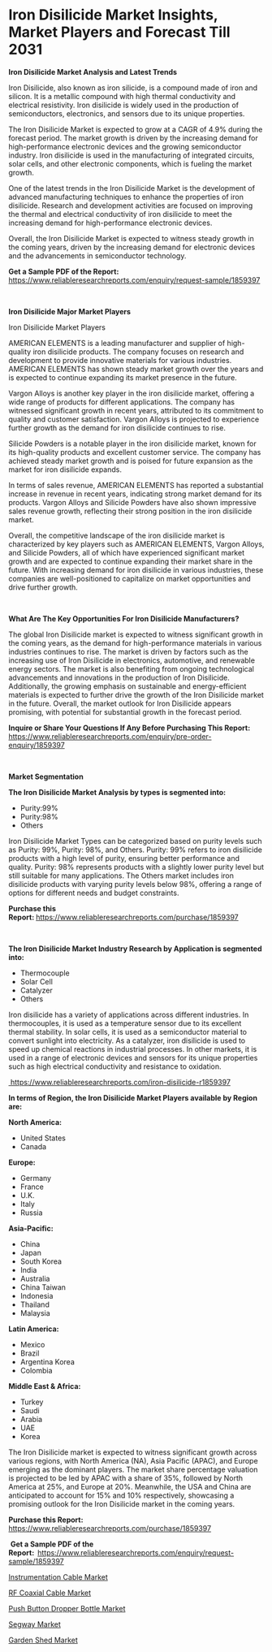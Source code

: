 <p><h1>Iron Disilicide Market Insights, Market Players and Forecast Till 2031</h1></p><p><strong>Iron Disilicide Market Analysis and Latest Trends</strong></p>
<p><p>Iron Disilicide, also known as iron silicide, is a compound made of iron and silicon. It is a metallic compound with high thermal conductivity and electrical resistivity. Iron disilicide is widely used in the production of semiconductors, electronics, and sensors due to its unique properties.</p><p>The Iron Disilicide Market is expected to grow at a CAGR of 4.9% during the forecast period. The market growth is driven by the increasing demand for high-performance electronic devices and the growing semiconductor industry. Iron disilicide is used in the manufacturing of integrated circuits, solar cells, and other electronic components, which is fueling the market growth.</p><p>One of the latest trends in the Iron Disilicide Market is the development of advanced manufacturing techniques to enhance the properties of iron disilicide. Research and development activities are focused on improving the thermal and electrical conductivity of iron disilicide to meet the increasing demand for high-performance electronic devices.</p><p>Overall, the Iron Disilicide Market is expected to witness steady growth in the coming years, driven by the increasing demand for electronic devices and the advancements in semiconductor technology.</p></p>
<p><strong>Get a Sample PDF of the Report:&nbsp;</strong> <a href="https://www.reliableresearchreports.com/enquiry/request-sample/1859397">https://www.reliableresearchreports.com/enquiry/request-sample/1859397</a></p>
<p>&nbsp;</p>
<p><strong>Iron Disilicide Major Market Players</strong></p>
<p><p>Iron Disilicide Market Players</p><p>AMERICAN ELEMENTS is a leading manufacturer and supplier of high-quality iron disilicide products. The company focuses on research and development to provide innovative materials for various industries. AMERICAN ELEMENTS has shown steady market growth over the years and is expected to continue expanding its market presence in the future.</p><p>Vargon Alloys is another key player in the iron disilicide market, offering a wide range of products for different applications. The company has witnessed significant growth in recent years, attributed to its commitment to quality and customer satisfaction. Vargon Alloys is projected to experience further growth as the demand for iron disilicide continues to rise.</p><p>Silicide Powders is a notable player in the iron disilicide market, known for its high-quality products and excellent customer service. The company has achieved steady market growth and is poised for future expansion as the market for iron disilicide expands.</p><p>In terms of sales revenue, AMERICAN ELEMENTS has reported a substantial increase in revenue in recent years, indicating strong market demand for its products. Vargon Alloys and Silicide Powders have also shown impressive sales revenue growth, reflecting their strong position in the iron disilicide market.</p><p>Overall, the competitive landscape of the iron disilicide market is characterized by key players such as AMERICAN ELEMENTS, Vargon Alloys, and Silicide Powders, all of which have experienced significant market growth and are expected to continue expanding their market share in the future. With increasing demand for iron disilicide in various industries, these companies are well-positioned to capitalize on market opportunities and drive further growth.</p></p>
<p>&nbsp;</p>
<p><strong>What Are The Key Opportunities For Iron Disilicide Manufacturers?</strong></p>
<p><p>The global Iron Disilicide market is expected to witness significant growth in the coming years, as the demand for high-performance materials in various industries continues to rise. The market is driven by factors such as the increasing use of Iron Disilicide in electronics, automotive, and renewable energy sectors. The market is also benefiting from ongoing technological advancements and innovations in the production of Iron Disilicide. Additionally, the growing emphasis on sustainable and energy-efficient materials is expected to further drive the growth of the Iron Disilicide market in the future. Overall, the market outlook for Iron Disilicide appears promising, with potential for substantial growth in the forecast period.</p></p>
<p><strong>Inquire or Share Your Questions If Any Before Purchasing This Report:</strong> <a href="https://www.reliableresearchreports.com/enquiry/pre-order-enquiry/1859397">https://www.reliableresearchreports.com/enquiry/pre-order-enquiry/1859397</a></p>
<p>&nbsp;</p>
<p><strong>Market Segmentation</strong></p>
<p><strong>The Iron Disilicide Market Analysis by types is segmented into:</strong></p>
<p><ul><li>Purity:99%</li><li>Purity:98%</li><li>Others</li></ul></p>
<p><p>Iron Disilicide Market Types can be categorized based on purity levels such as Purity: 99%, Purity: 98%, and Others. Purity: 99% refers to iron disilicide products with a high level of purity, ensuring better performance and quality. Purity: 98% represents products with a slightly lower purity level but still suitable for many applications. The Others market includes iron disilicide products with varying purity levels below 98%, offering a range of options for different needs and budget constraints.</p></p>
<p><strong>Purchase this Report:&nbsp;</strong><a href="https://www.reliableresearchreports.com/purchase/1859397">https://www.reliableresearchreports.com/purchase/1859397</a></p>
<p>&nbsp;</p>
<p><strong>The Iron Disilicide Market Industry Research by Application is segmented into:</strong></p>
<p><ul><li>Thermocouple</li><li>Solar Cell</li><li>Catalyzer</li><li>Others</li></ul></p>
<p><p>Iron disilicide has a variety of applications across different industries. In thermocouples, it is used as a temperature sensor due to its excellent thermal stability. In solar cells, it is used as a semiconductor material to convert sunlight into electricity. As a catalyzer, iron disilicide is used to speed up chemical reactions in industrial processes. In other markets, it is used in a range of electronic devices and sensors for its unique properties such as high electrical conductivity and resistance to oxidation.</p></p>
<p><a href="https://www.reliableresearchreports.com/iron-disilicide-r1859397">&nbsp;https://www.reliableresearchreports.com/iron-disilicide-r1859397</a></p>
<p><strong>In terms of Region, the Iron Disilicide Market Players available by Region are:</strong></p>
<p>
    <p> <strong> North America: </strong>
        <ul>
            <li>United States</li>
            <li>Canada</li>
        </ul>
        </p> 
    <p> <strong> Europe: </strong>
        <ul>
            <li>Germany</li>
            <li>France</li>
            <li>U.K.</li>
            <li>Italy</li>
            <li>Russia</li>
        </ul>
        </p> 
    <p> <strong> Asia-Pacific: </strong>
        <ul>
            <li>China</li>
            <li>Japan</li>
            <li>South Korea</li>
            <li>India</li>
            <li>Australia</li>
            <li>China Taiwan</li>
            <li>Indonesia</li>
            <li>Thailand</li>
            <li>Malaysia</li>
        </ul>
        </p> 
    <p> <strong> Latin America: </strong>
        <ul>
            <li>Mexico</li>
            <li>Brazil</li>
            <li>Argentina Korea</li>
            <li>Colombia</li>
        </ul>
        </p> 
    <p> <strong> Middle East & Africa: </strong>
        <ul>
            <li>Turkey</li>
            <li>Saudi</li>
            <li>Arabia</li>
            <li>UAE</li>
            <li>Korea</li>
        </ul>
    </p>
    </p>
<p><p>The Iron Disilicide market is expected to witness significant growth across various regions, with North America (NA), Asia Pacific (APAC), and Europe emerging as the dominant players. The market share percentage valuation is projected to be led by APAC with a share of 35%, followed by North America at 25%, and Europe at 20%. Meanwhile, the USA and China are anticipated to account for 15% and 10% respectively, showcasing a promising outlook for the Iron Disilicide market in the coming years.</p></p>
<p><strong>Purchase this Report: </strong><a href="https://www.reliableresearchreports.com/purchase/1859397">https://www.reliableresearchreports.com/purchase/1859397</a></p>
<p>&nbsp;<strong>Get a Sample PDF of the Report:&nbsp;&nbsp;</strong><a href="https://www.reliableresearchreports.com/enquiry/request-sample/1859397">https://www.reliableresearchreports.com/enquiry/request-sample/1859397</a></p>
<p><strong></strong></p>
<p><p><a href="https://github.com/mandarincruisesvn/Market-Research-Report-List-1/blob/main/instrumentation-cable-market.md">Instrumentation Cable Market</a></p><p><a href="https://github.com/RichRobinson5/Market-Research-Report-List-6/blob/main/rf-coaxial-cable-market.md">RF Coaxial Cable Market</a></p><p><a href="https://issuu.com/reportprime-2/docs/push-button-dropper-bottle-market-size-2030.pptx">Push Button Dropper Bottle Market</a></p><p><a href="https://medium.com/@ruth.gibson8095/segway-market-trends-a-detailed-study-of-its-market-segmentation-and-analyzing-the-importance-of-9c05a6ef9071">Segway Market</a></p><p><a href="https://medium.com/@sean.peake0978/global-garden-shed-market-size-share-analysis-by-product-type-by-application-by-region-656df0b1e799">Garden Shed Market</a></p></p>